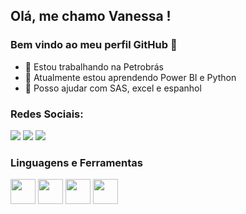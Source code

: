 
## Olá, me chamo Vanessa ! 
### Bem vindo ao meu perfil GitHub 👋

- 🔭 Estou trabalhando na Petrobrás
- 🌱 Atualmente estou aprendendo Power BI e Python
- 🤔 Posso ajudar com SAS, excel e espanhol

### Redes Sociais:

<div>
<a href="https://instagram.com/vanessa.paula8" target="_blank"><img src="https://img.shields.io/badge/-Instagram-%23E4405F?style=for-the-badge&logo=instagram&logoColor=white" target="_blank"></a>
<a href = "mailto:vanessa.paula@gmail.com"><img src="https://img.shields.io/badge/Gmail-D14836?style=for-the-badge&logo=gmail&logoColor=white" target="_blank"></a>
<a href="https://www.linkedin.com/in/vanessa-paula-silva/" target="_blank"><img src="https://img.shields.io/badge/-LinkedIn-%230077B5?style=for-the-badge&logo=linkedin&logoColor=white" target="_blank"></a>   
</div>


### Linguagens e Ferramentas

<img src="https://cdn.jsdelivr.net/gh/devicons/devicon/icons/mysql/mysql-original-wordmark.svg" width="40" height="40"/>
<img src="https://cdn.jsdelivr.net/gh/devicons/devicon/icons/python/python-original.svg" width="40" height="40"/>
<img src="https://cdn.jsdelivr.net/gh/devicons/devicon/icons/anaconda/anaconda-original-wordmark.svg" width="40" height="40"/>
<img src="https://cdn.jsdelivr.net/gh/devicons/devicon/icons/minitab/minitab-original.svg" width="40" height="40"/>



